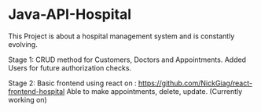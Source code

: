 # Java-API-Hospital

This Project is about a hospital management system and is constantly evolving.

Stage 1: CRUD method for Customers, Doctors and Appointments. Added Users for 
future authorization checks.

Stage 2: Basic frontend using react on : https://github.com/NickGiag/react-frontend-hospital
Able to make appointments, delete, update. (Currently working on)



